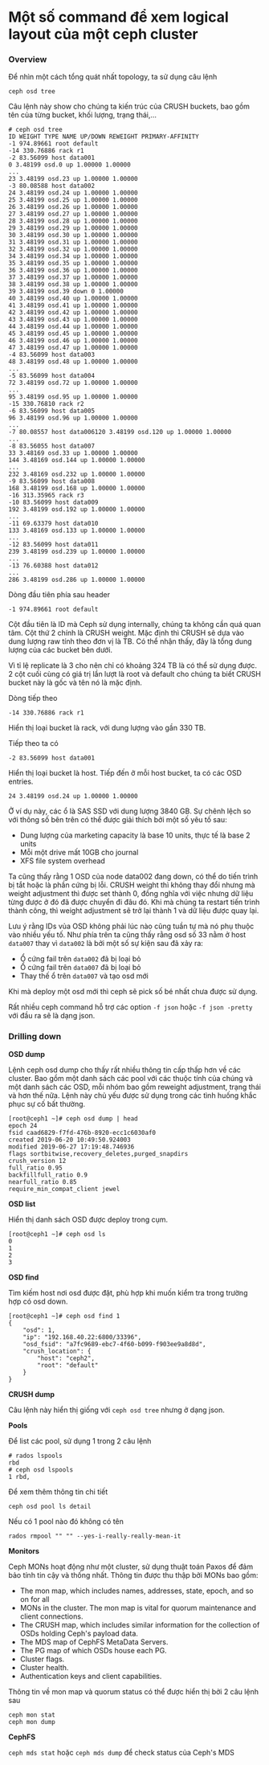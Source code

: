 # Một số command để xem logical layout của một ceph cluster

### Overview

Để nhìn một cách tổng quát nhất topology, ta sử dụng câu lệnh

`ceph osd tree`

Câu lệnh này show cho chúng ta kiến trúc của CRUSH buckets, bao gồm tên của từng bucket, khối lượng, trạng thái,...

```
# ceph osd tree
ID WEIGHT TYPE NAME UP/DOWN REWEIGHT PRIMARY-AFFINITY
-1 974.89661 root default
-14 330.76886 rack r1
-2 83.56099 host data001
0 3.48199 osd.0 up 1.00000 1.00000
...
23 3.48199 osd.23 up 1.00000 1.00000
-3 80.08588 host data002
24 3.48199 osd.24 up 1.00000 1.00000
25 3.48199 osd.25 up 1.00000 1.00000
26 3.48199 osd.26 up 1.00000 1.00000
27 3.48199 osd.27 up 1.00000 1.00000
28 3.48199 osd.28 up 1.00000 1.00000
29 3.48199 osd.29 up 1.00000 1.00000
30 3.48199 osd.30 up 1.00000 1.00000
31 3.48199 osd.31 up 1.00000 1.00000
32 3.48199 osd.32 up 1.00000 1.00000
34 3.48199 osd.34 up 1.00000 1.00000
35 3.48199 osd.35 up 1.00000 1.00000
36 3.48199 osd.36 up 1.00000 1.00000
37 3.48199 osd.37 up 1.00000 1.00000
38 3.48199 osd.38 up 1.00000 1.00000
39 3.48199 osd.39 down 0 1.00000
40 3.48199 osd.40 up 1.00000 1.00000
41 3.48199 osd.41 up 1.00000 1.00000
42 3.48199 osd.42 up 1.00000 1.00000
43 3.48199 osd.43 up 1.00000 1.00000
44 3.48199 osd.44 up 1.00000 1.00000
45 3.48199 osd.45 up 1.00000 1.00000
46 3.48199 osd.46 up 1.00000 1.00000
47 3.48199 osd.47 up 1.00000 1.00000
-4 83.56099 host data003
48 3.48199 osd.48 up 1.00000 1.00000
...
-5 83.56099 host data004
72 3.48199 osd.72 up 1.00000 1.00000
...
95 3.48199 osd.95 up 1.00000 1.00000
-15 330.76810 rack r2
-6 83.56099 host data005
96 3.48199 osd.96 up 1.00000 1.00000
...
-7 80.08557 host data006120 3.48199 osd.120 up 1.00000 1.00000
...
-8 83.56055 host data007
33 3.48169 osd.33 up 1.00000 1.00000
144 3.48169 osd.144 up 1.00000 1.00000
...
232 3.48169 osd.232 up 1.00000 1.00000
-9 83.56099 host data008
168 3.48199 osd.168 up 1.00000 1.00000
-16 313.35965 rack r3
-10 83.56099 host data009
192 3.48199 osd.192 up 1.00000 1.00000
...
-11 69.63379 host data010
133 3.48169 osd.133 up 1.00000 1.00000
...
-12 83.56099 host data011
239 3.48199 osd.239 up 1.00000 1.00000
...
-13 76.60388 host data012
...
286 3.48199 osd.286 up 1.00000 1.00000
```

Dòng đầu tiên phía sau header

`-1 974.89661 root default`

Cột đầu tiên là ID mà Ceph sử dụng internally, chúng ta không cần quá quan tâm. Cột thứ 2 chính là CRUSH weight. Mặc định thì CRUSH sẽ dựa vào dung lượng raw tính theo đơn vị là TB. Có thể nhận thấy, đây là tổng dung lượng của các bucket bên dưới.

Vì tỉ lệ replicate là 3 cho nên chỉ có khoảng 324 TB là có thể sử dụng được. 2 cột cuối cùng có giá trị lần lượt là root và default cho chúng ta biết CRUSH bucket này là gốc và tên nó là mặc định.

Dòng tiếp theo

`-14 330.76886 rack r1`

Hiển thị loại bucket là rack, với dung lượng vào gần 330 TB.

Tiếp theo ta có

`-2 83.56099 host data001`

Hiển thị loại bucket là host. Tiếp đến ở mỗi host bucket, ta có các OSD entries.

`24 3.48199 osd.24 up 1.00000 1.00000`

Ở ví dụ này, các ổ là SAS SSD với dung lượng 3840 GB. Sự chênh lệch so với thông số bên trên có thể được giải thích bởi một số yêu tố sau:

- Dung lượng của marketing capacity là base 10 units, thực tế là base 2 units
- Mỗi một drive mất 10GB cho journal
- XFS file system overhead

Ta cũng thấy rằng 1 OSD của node data002 đang down, có thể do tiến trình bị tắt hoặc là phần cứng bị lỗi. CRUSH weight thì không thay đổi nhưng mà weight adjustment thì được set thành 0, đồng nghĩa với việc nhưng dữ liệu từng được ở đó đã được chuyển đi đâu đó. Khi mà chúng ta restart tiến trình thành công, thì weight adjustment sẽ trở lại thành 1 và dữ liệu được quay lại.

Lưu ý rằng IDs vủa OSD không phải lúc nào cũng tuần tự mà nó phụ thuộc vào nhiều yếu tố. Như phía trên ta cũng thấy rằng osd số 33 nằm ở host `data007` thay vì `data002` là bởi một số sự kiện sau đã xảy ra:

- Ổ cứng fail trên `data002` đã bị loại bỏ
- Ổ cứng fail trên `data007` đã bị loại bỏ
- Thay thế ổ trên `data007` và tạo osd mới

Khi mà deploy một osd mới thì ceph sẽ pick số bé nhất chưa được sử dụng.

Rất nhiều ceph command hỗ trợ các option `-f json` hoặc `-f json -pretty` với đầu ra sẽ là dạng json.

### Drilling down

**OSD dump**

Lệnh ceph osd dump cho thấy rất nhiều thông tin cấp thấp hơn về các cluster. Bao gồm một danh sách các pool với các thuộc tính của chúng và một danh sách các OSD, mỗi nhóm bao gồm reweight adjustment, trạng thái và hơn thế nữa. Lệnh này chủ yếu được sử dụng trong các tình huống khắc phục sự cố bất thường.

```
[root@ceph1 ~]# ceph osd dump | head
epoch 24
fsid caad6829-f7fd-476b-8920-ecc1c6030af0
created 2019-06-20 10:49:50.924003
modified 2019-06-27 17:19:48.746936
flags sortbitwise,recovery_deletes,purged_snapdirs
crush_version 12
full_ratio 0.95
backfillfull_ratio 0.9
nearfull_ratio 0.85
require_min_compat_client jewel
```

**OSD list**

Hiển thị danh sách OSD được deploy trong cụm.

```
[root@ceph1 ~]# ceph osd ls
0
1
2
3
```

**OSD find**

Tìm kiếm host nơi osd được đặt, phù hợp khi muốn kiểm tra trong trường hợp có osd down.

```
[root@ceph1 ~]# ceph osd find 1
{
    "osd": 1,
    "ip": "192.168.40.22:6800/33396",
    "osd_fsid": "a7fc9689-ebc7-4f60-b099-f903ee9a8d8d",
    "crush_location": {
        "host": "ceph2",
        "root": "default"
    }
}
```

**CRUSH dump**

Câu lệnh này hiển thị giống với `ceph osd tree` nhưng ở dạng json.

**Pools**

Để list các pool, sử dụng 1 trong 2 câu lệnh

```
# rados lspools
rbd
# ceph osd lspools
1 rbd,
```

Để xem thêm thông tin chi tiết

`ceph osd pool ls detail`

Nếu có 1 pool nào đó không có tên

`rados rmpool "" "" --yes-i-really-really-mean-it`

**Monitors**

Ceph MONs hoạt động như một cluster, sử dụng thuật toán Paxos để đảm bảo tính tin cậy và thống nhất. Thông tin được thu thập bởi MONs bao gồm:

- The mon map, which includes names, addresses, state, epoch, and so on for all
- MONs in the cluster. The mon map is vital for quorum maintenance and client connections.
- The CRUSH map, which includes similar information for the collection of OSDs holding Ceph's payload data.
- The MDS map of CephFS MetaData Servers.
- The PG map of which OSDs house each PG.
- Cluster flags.
- Cluster health.
- Authentication keys and client capabilities.

Thông tin về mon map và quorum status có thể được hiển thị bởi 2 câu lệnh sau

```
ceph mon stat
ceph mon dump
```

**CephFS**

`ceph mds stat` hoặc `ceph mds dump` để check status của Ceph's MDS
